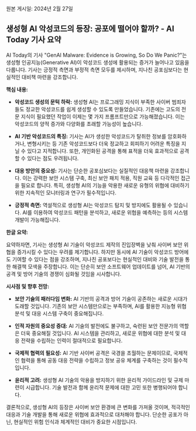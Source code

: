 원본 게시일: 2024년 2월 27일

## 생성형 AI 악성코드의 등장: 공포에 떨어야 할까? - AI Today 기사 요약

AI Today의 기사 "GenAI Malware: Evidence is Growing, So Do We Panic?"는 생성형 인공지능(Generative AI)이 악성코드 생성에 활용되는 증거가 늘어나고 있음을 다룹니다.  기사는 긍정적 측면과 부정적 측면 모두를 제시하며, 지나친 공포심보다는 현실적인 대비책 마련을 강조합니다.

**핵심 내용:**

* **악성코드 생성의 문턱 하락:** 생성형 AI는 프로그래밍 지식이 부족한 사이버 범죄자들도 정교한 악성코드를 쉽게 생성할 수 있도록 만들었습니다.  기존에는 고도의 전문 지식이 필요했던 작업이 이제는 몇 가지 프롬프트만으로 가능해졌습니다.  이는 악성코드의 양적 증가와 다양화를 초래할 가능성이 높습니다.

* **AI 기반 악성코드의 특징:** 기사는 AI가 생성한 악성코드가 탈취한 정보를 암호화하거나, 변형시키는 등 기존 악성코드보다 더욱 정교하고 회피하기 어려운 특징을 지닐 수 있다고 지적합니다.  또한, 개인화된 공격을 통해 표적을 더욱 효과적으로 공격할 수 있다는 점도 우려됩니다.

* **대응 방안의 중요성:** 기사는 단순한 공포심보다는 실질적인 대응책 마련을 강조합니다.  이는 강력한 보안 시스템 구축, 최신 보안 패치 적용, 직원 교육 등 다각적인 접근을 필요로 합니다.  특히, 생성형 AI의 기능을 악용한 새로운 유형의 위협에 대비하기 위한 지속적인 모니터링과 연구가 필수적입니다.

* **긍정적 측면:** 역설적으로 생성형 AI는 악성코드 탐지 및 방지에도 활용될 수 있습니다.  AI를 이용하여 악성코드 패턴을 분석하고, 새로운 위협을 예측하는 등의 시스템 개발이 가능해집니다.


**한글 요약:**

요약하자면,  기사는 생성형 AI 기술이 악성코드 제작의 진입장벽을 낮춰 사이버 보안 위협을 증가시킬 수 있다는 우려를 제기합니다. 하지만 동시에 AI 기술이 악성코드 방어에도 기여할 수 있다는 점을 강조하며, 지나친 공포보다는 현실적인 대비와 기술 발전을 통한 해결책 모색을 주장합니다.  이는 단순히 보안 소프트웨어 업데이트를 넘어, AI 기반의 공격 및 방어 기술의 경쟁이 심화될 것임을 시사합니다.


**시사점 및 향후 전망:**

* **보안 기술의 패러다임 변화:**  AI 기반의 공격과 방어 기술이 공존하는 새로운 시대가 도래할 것입니다.  기존의 보안 시스템만으로는 부족하며, AI를 활용한 지능형 위협 분석 및 대응 시스템 구축이 중요해집니다.

* **인적 자원의 중요성 증대:**  AI 기술의 발전에도 불구하고,  숙련된 보안 전문가의 역할은 더욱 중요해질 것입니다.  AI 시스템을 관리하고,  새로운 위협에 대한 분석 및 대응 전략을 수립하는 인력이 절대적으로 필요합니다.

* **국제적 협력의 필요성:**  AI 기반 사이버 공격은 국경을 초월하는 문제이므로,  국제적인 협력을 통해 공동 대응 전략을 수립하고 정보 공유 체계를 구축하는 것이 필수적입니다.

* **윤리적 고려:** 생성형 AI 기술의 악용을 방지하기 위한 윤리적 가이드라인 및 규제 마련이 시급합니다.  기술 발전과 함께 윤리적 문제에 대한 고민 또한 병행되어야 합니다.


결론적으로, 생성형 AI의 등장은 사이버 보안 환경에 큰 변화를 가져올 것이며,  적극적인 대응과 기술 개발을 통해  새로운 위협에 효과적으로 대처해야 합니다. 단순한 공포가 아닌,  현실적인 위험 인식과  체계적인 대비가 중요한 시점입니다.
